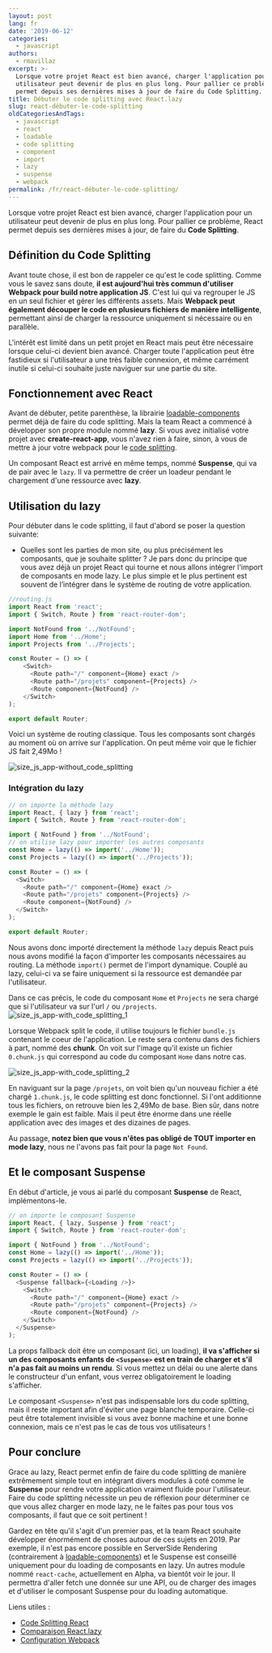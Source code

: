 ```yaml
---
layout: post
lang: fr
date: '2019-06-12'
categories:
  - javascript
authors:
  - rmavillaz
excerpt: >-
  Lorsque votre projet React est bien avancé, charger l'application pour un
  utilisateur peut devenir de plus en plus long. Pour pallier ce problème, React
  permet depuis ses dernières mises à jour de faire du Code Splitting.
title: Débuter le code splitting avec React.lazy
slug: react-débuter-le-code-splitting
oldCategoriesAndTags:
  - javascript
  - react
  - loadable
  - code splitting
  - component
  - import
  - lazy
  - suspense
  - webpack
permalink: /fr/react-débuter-le-code-splitting/
---
```


Lorsque votre projet React est bien avancé, charger l'application pour un utilisateur peut devenir de plus en plus long. Pour pallier ce problème, React permet depuis ses dernières mises à jour, de faire du **Code Splitting**.

## Définition du Code Splitting

Avant toute chose, il est bon de rappeler ce qu'est le code splitting. Comme vous le savez sans doute, **il est aujourd'hui très commun d'utiliser Webpack pour build notre application JS**. C'est lui qui va regrouper le JS en un seul fichier et gérer les différents assets.
Mais **Webpack peut également découper le code en plusieurs fichiers de manière intelligente**, permettant ainsi de charger la ressource uniquement si nécessaire ou en parallèle.

L'intérêt est limité dans un petit projet en React mais peut être nécessaire lorsque celui-ci devient bien avancé. Charger toute l'application peut être fastidieux si l'utilisateur a une très faible connexion, et même carrément inutile si celui-ci souhaite juste naviguer sur une partie du site.

## Fonctionnement avec React

Avant de débuter, petite parenthèse, la librairie [loadable-components](https://github.com/smooth-code/loadable-components) permet déjà de faire du code splitting. Mais la team React a commencé à développer son propre module nommé **lazy**.
Si vous avez initialisé votre projet avec **create-react-app**, vous n'avez rien à faire, sinon, à vous de mettre à jour votre webpack pour le [code splitting](https://webpack.js.org/guides/code-splitting).

Un composant React est arrivé en même temps, nommé **Suspense**, qui va de pair avec le `lazy`. Il va permettre de créer un loadeur pendant le chargement d'une ressource avec **lazy**.

## Utilisation du lazy

Pour débuter dans le code splitting, il faut d'abord se poser la question suivante:
- Quelles sont les parties de mon site, ou plus précisément les composants, que je souhaite splitter ?
Je pars donc du principe que vous avez déjà un projet React qui tourne et nous allons intégrer l'import de composants en mode lazy. Le plus simple et le plus pertinent est souvent de l’intégrer dans le système de routing de votre application.

```js
//routing.js
import React from 'react';
import { Switch, Route } from 'react-router-dom';

import NotFound from '../NotFound';
import Home from '../Home';
import Projects from '../Projects';

const Router = () => (
    <Switch>
      <Route path="/" component={Home} exact />
      <Route path="/projets" component={Projects} />
      <Route component={NotFound} />
    </Switch>
);

export default Router;
```

Voici un système de routing classique. Tous les composants sont chargés au moment où on arrive sur l'application. On peut même voir que le fichier JS fait 2,49Mo !

![size_js_app-without_code_splitting]({{site.baseurl}}/assets/2019-05-22-react-code-splitting/js-size-without-code-splitting.png "javascript code size without code splitting")


### Intégration du lazy

```js
// on importe la méthode lazy
import React, { lazy } from 'react';
import { Switch, Route } from 'react-router-dom';

import { NotFound } from '../NotFound';
// on utilise lazy pour importer les autres composants
const Home = lazy(() => import('../Home'));
const Projects = lazy(() => import('../Projects'));

const Router = () => (
  <Switch>
    <Route path="/" component={Home} exact />
    <Route path="/projets" component={Projects} />
    <Route component={NotFound} />
  </Switch>
);

export default Router;
```

Nous avons donc importé directement la méthode `lazy` depuis React puis nous avons modifié la façon d'importer les composants nécessaires au routing. La méthode `import()` permet de l'import dynamique. Couplé au lazy, celui-ci va se faire uniquement si la ressource est demandée par l'utilisateur.

Dans ce cas précis, le code du composant `Home` et `Projects` ne sera chargé que si l'utilisateur va sur l'url `/` ou `/projects`.
![size_js_app-with_code_splitting_1]({{site.baseurl}}/assets/2019-05-22-react-code-splitting/js-size-code-splitting-1.png "javascript code size with code splitting 1")

Lorsque Webpack split le code, il utilise toujours le fichier `bundle.js` contenant le coeur de l'application. Le reste sera contenu dans des fichiers à part, nommé des **chunk**. On voit sur l'image qu'il existe un fichier `0.chunk.js` qui correspond au code du composant `Home` dans notre cas.

![size_js_app-with_code_splitting_2]({{site.baseurl}}/assets/2019-05-22-react-code-splitting/js-size-code-splitting-2.png "javascript code size with code splitting 2")

En naviguant sur la page `/projets`, on voit bien qu'un nouveau fichier a été chargé `1.chunk.js`, le code splitting est donc fonctionnel.
Si l'ont additionne tous les fichiers, on retrouve bien les 2,49Mo de base. Bien sûr, dans notre exemple le gain est faible. Mais il peut être énorme dans une réelle application avec des images et des dizaines de pages.

Au passage, **notez bien que vous n'êtes pas obligé de TOUT importer en mode lazy**, nous ne l'avons pas fait pour la page `Not Found`.

## Et le composant Suspense

En début d'article, je vous ai parlé du composant **Suspense** de React, implémentons-le.

```js
// on importe le composant Suspense
import React, { lazy, Suspense } from 'react';
import { Switch, Route } from 'react-router-dom';

import { NotFound } from '../NotFound';
const Home = lazy(() => import('../Home'));
const Projects = lazy(() => import('../Projects'));

const Router = () => (
  <Suspense fallback={<Loading />}>
    <Switch>
      <Route path="/" component={Home} exact />
      <Route path="/projets" component={Projects} />
      <Route component={NotFound} />
    </Switch>
  </Suspense>
);
```

La props fallback doit être un composant (ici, un loading), **il va s'afficher si un des composants enfants de `<Suspense>` est en train de charger et s'il n'a pas fait au moins un rendu**. Si vous mettez un délai ou une alerte dans le constructeur d'un enfant, vous verrez obligatoirement le loading s'afficher.

Le composant `<Suspense>` n'est pas indispensable lors du code splitting, mais il reste important afin d'éviter une page blanche temporaire. Celle-ci peut être totalement invisible si vous avez bonne machine et une bonne connexion, mais ce n'est pas le cas de tous vos utilisateurs !

## Pour conclure

Grace au lazy, React permet enfin de faire du code splitting de manière extrêmement simple tout en intégrant divers modules à coté comme le **Suspense** pour rendre votre application vraiment fluide pour l'utilisateur.
Faire du code splitting nécessite un peu de réflexion pour déterminer ce que vous allez charger en mode lazy, ne le faites pas pour tous vos composants, il faut que ce soit pertinent !

Gardez en tête qu'il s'agit d'un premier pas, et la team React souhaite développer énormément de choses autour de ces sujets en 2019. Par exemple, il n'est pas encore possible en ServerSide Rendering (contrairement à [loadable-components](https://www.smooth-code.com/open-source/loadable-components/docs/loadable-vs-react-lazy/)) et le Suspense est conseillé uniquement pour du loading de composants en lazy.
Un autres module nommé `react-cache`, actuellement en Alpha, va bientôt voir le jour. Il permettra d'aller fetch une donnée sur une API, ou de charger des images et d'utiliser le composant Suspense pour du loading automatique.


Liens utiles :
- [Code Splitting React](https://reactjs.org/docs/code-splitting.html)
- [Comparaison React.lazy](https://www.smooth-code.com/open-source/loadable-components/docs/loadable-vs-react-lazy/)
- [Configuration Webpack](https://webpack.js.org/guides/code-splitting)


